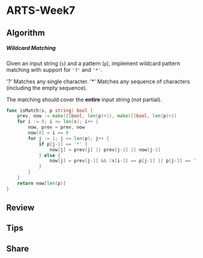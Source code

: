 # ARTS-Week7

## Algorithm

##### Wildcard Matching

Given an input string (`s`) and a pattern (`p`), implement wildcard pattern matching with support for  `'?'`  and  `'*'`.

'?' Matches any single character.
'*' Matches any sequence of characters (including the empty sequence).

The matching should cover the  **entire**  input string (not partial).

```go
func isMatch(s, p string) bool {
	prev, now := make([]bool, len(p)+1), make([]bool, len(p)+1)
	for i := 0; i <= len(s); i++ {
		now, prev = prev, now
		now[0] = i == 0
		for j := 1; j <= len(p); j++ {
			if p[j-1] == '*' {
				now[j] = prev[j] || prev[j-1] || now[j-1]
			} else {
				now[j] = prev[j-1] && (s[i-1] == p[j-1] || p[j-1] == '?')
			}
		}
	}
	return now[len(p)]
}

```

## Review

## Tips

## Share
